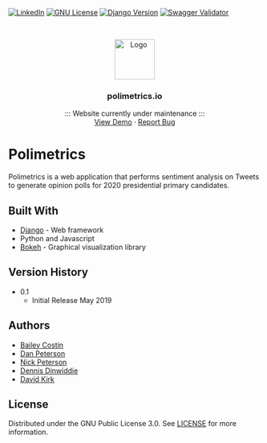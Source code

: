 [![LinkedIn][linkedin-shield]][linkedin-url]
[![GNU License][license-shield]][license-url]
[![Django Version][django-shield]][django-url]
[![Swagger Validator][swag-shield]][django-url]

<!-- PROJECT LOGO -->
<br />
<p align="center">
  <a href="http://www.polimetrics.io/">
    <img src="static/img/logo.png" alt="Logo" width="80" height="80">
  </a>

  <h3 align="center">polimetrics.io</h3>

  <p align="center">
    ::: Website currently under maintenance :::
    <br />
    <a href="http://www.polimetrics.io/">View Demo</a>
    ·
    <a href="https://github.com/polimetrics/polimetrics">Report Bug</a>
  </p>
</p>

# Polimetrics
Polimetrics is a web application that performs sentiment analysis on Tweets to generate opinion polls for 2020 presidential primary candidates.

## Built With
- [Django](https://www.djangoproject.com/) - Web framework
- Python and Javascript
- [Bokeh](https://bokeh.pydata.org/en/latest/) - Graphical visualization library

## Version History
- 0.1 
    * Initial Release May 2019

## Authors
- [Bailey Costin](https://www.linkedin.com/in/bailey-costin-7745b8179/)
- [Dan Peterson](https://www.linkedin.com/in/daniel-m-peterson/)
- [Nick Peterson](https://www.linkedin.com/in/nick-m-peterson/)
- [Dennis Dinwiddie](https://www.linkedin.com/in/dennis-dinwiddie-299366181/)
- [David Kirk](https://www.linkedin.com/in/david-kirk-525813181/)

## License
Distributed under the GNU Public License 3.0. See [LICENSE](LICENSE.md) for more information.

[license-shield]: https://img.shields.io/badge/license-GNU-blue.svg
[license-url]: https://choosealicense.com/licenses/gpl-3.0/
[linkedin-shield]: https://img.shields.io/badge/-LinkedIn-black.svg?style=flat-square&logo=linkedin&colorB=555
[linkedin-url]: https://www.linkedin.com/in/daniel-m-peterson/
[django-shield]: https://img.shields.io/badge/django_version-2.2.1-blueviolet.svg
[django-url]: https://www.djangoproject.com/
[swag-shield]: https://img.shields.io/swagger/valid/2.0/https/raw.githubusercontent.com%2FOAI%2FOpenAPI-Specification%2Fmaster%2Fexamples%2Fv2.0%2Fjson%2Fpetstore-expanded.json.svg
[swag-url]: http://www.peterson-dev.com/
